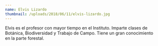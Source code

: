 ```yaml
---
name: Elvis Lizardo
thumbnail: /uploads/2018/06/11/elvis-lizardo.jpg
---
```


Elvis es el profesor con mayor tiempo en el Instituto. Imparte clases de Botánica, Biodiversidad y Trabajo de Campo. Tiene un gran conocimiento en la parte forestal.